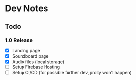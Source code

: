 # Dev Notes

## Todo

### 1.0 Release

- [x] Landing page
- [x] Soundboard page
- [x] Audio files (local storage)
- [ ] Setup Firebase Hosting
- [ ] Setup CI/CD (for possible further dev, prolly won't happen)